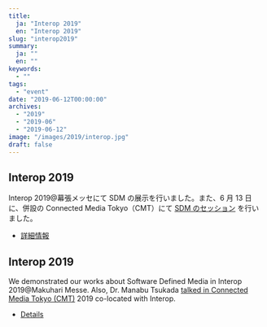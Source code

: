 ```yaml
---
title:
  ja: "Interop 2019"
  en: "Interop 2019"
slug: "interop2019"
summary:
  ja: ""
  en: ""
keywords:
  - ""
tags:
  - "event"
date: "2019-06-12T00:00:00"
archives:
  - "2019"
  - "2019-06"
  - "2019-06-12"
image: "/images/2019/interop.jpg"
draft: false
---
```


<!-- 日本語記事ここから -->
<section lang="ja" v-if="$context.locale === 'ja-jp'">

# Interop 2019

Interop 2019@幕張メッセにて SDM の展示を行いました。また、6 月 13 日に、併設の Connected Media Tokyo（CMT）にて [SDM のセッション](https://tlab.hongo.wide.ad.jp/2019/05/10/connected-media-tokyo-cmt-2019%e3%81%ab%e3%81%a6%e8%ac%9b%e6%bc%94/) を行いました。

- [詳細情報](https://tlab.hongo.wide.ad.jp/2019/05/14/interop%e6%9d%b1%e4%ba%ac2019%e3%81%ab%e3%81%a6%e7%a0%94%e7%a9%b6%e6%88%90%e6%9e%9c%e3%82%92%e5%b1%95%e7%a4%ba/)

</section>
<!-- 日本語記事ここまで -->

<!-- English article start -->
<section lang="en" v-else>

# Interop 2019

We demonstrated our works about Software Defined Media in Interop 2019@Makuhari Messe. Also, Dr. Manabu Tsukada [talked in Connected Media Tokyo (CMT)](https://tlab.hongo.wide.ad.jp/2019/05/10/talk-in-connected-media-tokyo-cmt-2019/) 2019 co-located with Interop.

- [Details](https://tlab.hongo.wide.ad.jp/2019/05/14/demonstration-in-interop-tokyo-2019/)

</section>
<!-- English article end -->
